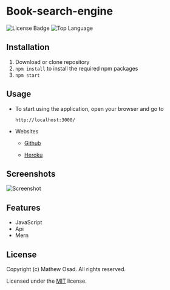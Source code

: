 # Book-search-engine



![License Badge](https://img.shields.io/github/license/mathewosad/Note-taker) ![Top Language](https://img.shields.io/github/languages/top/mathewosad/Note-taker)




## Installation

1. Download or clone repository
2. `npm install` to install the required npm packages
3. `npm start`

## Usage

* To start using the application, open your browser and go to
  
  `http://localhost:3000/`


* Websites
  * [Github](https://github.com/mathewosad/Book-search-engine)



  * [Heroku](https://github.com/mathewosad/Book-search-engine)
  

## Screenshots

![Screenshot](./Assets/)

## Features

* JavaScript
* Api
* Mern

## License

  Copyright (c) Mathew Osad. All rights reserved.
  
  Licensed under the [MIT](LICENSE) license.
